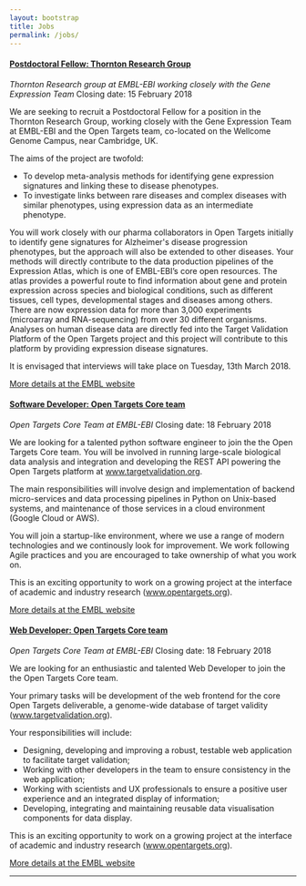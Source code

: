 ```yaml
---
layout: bootstrap
title: Jobs
permalink: /jobs/
---
```


#### [Postdoctoral Fellow: Thornton Research Group](https://www.embl.de/jobs/searchjobs/index.php?ref=EBI_01119&newlang=1&loc%5B%5D=2)
*Thornton Research group at EMBL-EBI working closely with the Gene Expression Team*
Closing date: 15 February 2018

We are seeking to recruit a Postdoctoral Fellow for a position in the Thornton Research Group, working closely with the Gene Expression Team at EMBL-EBI and the Open Targets team, co-located on the Wellcome Genome Campus, near Cambridge, UK.

The aims of the project are twofold:

* To develop meta-analysis methods for identifying gene expression signatures and linking these to disease phenotypes.
* To investigate links between rare diseases and complex diseases with similar phenotypes, using expression data as an intermediate phenotype.

You will work closely with our pharma collaborators in Open Targets initially to identify gene signatures for Alzheimer's disease progression phenotypes, but the approach will also be extended to other diseases. Your methods will directly contribute to the data production pipelines of the Expression Atlas, which is one of EMBL-EBI’s core open resources. The atlas provides a powerful route to find information about gene and protein expression across species and biological conditions, such as different tissues, cell types, developmental stages and diseases among others. There are now expression data for more than 3,000 experiments (microarray and RNA-sequencing) from over 30 different organisms. Analyses on human disease data are directly fed into the Target Validation Platform of the Open Targets project and this project will contribute to this platform by providing expression disease signatures.

It is envisaged that interviews will take place on Tuesday, 13th March 2018.

[More details at the EMBL website](https://www.embl.de/jobs/searchjobs/index.php?ref=EBI_01119&newlang=1&loc%5B%5D=2)



#### [Software Developer: Open Targets Core team](https://www.embl.de/jobs/searchjobs/index.php?ref=EBI_01125&newlang=1&pos[]=0&loc[]=0)
*Open Targets Core Team at EMBL-EBI*
Closing date: 18 February 2018

We are looking for a talented python software engineer to join the the Open Targets Core team. You will be involved in running large-scale biological data analysis and integration and developing the REST API powering the Open Targets platform at www.targetvalidation.org.

The main responsibilities will involve design and implementation of backend micro-services and data processing pipelines in Python on Unix-based systems, and maintenance of those services in a cloud environment (Google Cloud or AWS).

You will join a startup-like environment, where we use a range of modern technologies and we continously look for improvement. We work following Agile practices and you are encouraged to take ownership of what you work on.

This is an exciting opportunity to work on a growing project at the interface of academic and industry research (www.opentargets.org).

[More details at the EMBL website](https://www.embl.de/jobs/searchjobs/index.php?ref=EBI_01125&newlang=1&pos[]=0&loc[]=0)



#### [Web Developer: Open Targets Core team](https://www.embl.de/jobs/searchjobs/index.php?ref=EBI_01126&newlang=1&pos[]=0&loc[]=0)
*Open Targets Core Team at EMBL-EBI*
Closing date: 18 February 2018

We are looking for an enthusiastic and talented Web Developer to join the the Open Targets Core team.

Your primary tasks will be development of the web frontend for the core Open Targets deliverable, a genome-wide database of target validity (www.targetvalidation.org).

Your responsibilities will include:
* Designing, developing and improving a robust, testable web application to facilitate target validation;
* Working with other developers in the team to ensure consistency in the web application;
* Working with scientists and UX professionals to ensure a positive user experience and an integrated display of information;
* Developing, integrating and maintaining reusable data visualisation components for data display.

This is an exciting opportunity to work on a growing project at the interface of academic and industry research (www.opentargets.org).

[More details at the EMBL website](https://www.embl.de/jobs/searchjobs/index.php?ref=EBI_01126&newlang=1&pos[]=0&loc[]=0)

***

